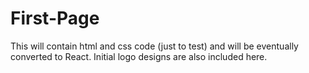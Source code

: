 # First-Page
This will contain html and css code (just to test) and will be eventually converted to React.
Initial logo designs are also included here. 
